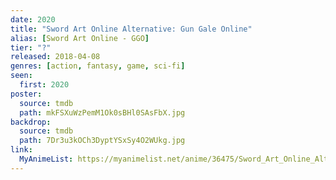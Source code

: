 ```yaml
---
date: 2020
title: "Sword Art Online Alternative: Gun Gale Online"
alias: [Sword Art Online - GGO]
tier: "?"
released: 2018-04-08
genres: [action, fantasy, game, sci-fi]
seen:
  first: 2020
poster:
  source: tmdb
  path: mkFSXuWzPemM1Ok0sBHl0SAsFbX.jpg
backdrop:
  source: tmdb
  path: 7Dr3u3kOCh3DyptYSxSy4O2WUkg.jpg
link:
  MyAnimeList: https://myanimelist.net/anime/36475/Sword_Art_Online_Alternative__Gun_Gale_Online
---
```

